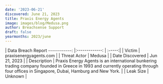 ```yaml
---
date: '2023-06-21'
discovered: June 21, 2023
title: Praxis Energy Agents
image: images/blog/Medusa.png
author: Breachsense Support
draft: false
yearmonths: 2023/june
---
```



| Data Breach Report
------------:     |:-------------:    | :-----:|
| Victim      | praxisenergyagents.com      | 
| Threat Actor      | Medusa      | 
| Date Discovered      | Jun 21, 2023      | 
| Description      | Praxis Energy Agents is an international bunkering trading company founded in Greece in 1993 and currently operating through four offices in Singapore, Dubai, Hamburg and New York.      | 
| Leak Size      | Unknown      | 

